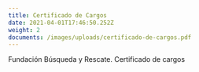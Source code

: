 ```yaml
---
title: Certificado de Cargos
date: 2021-04-01T17:46:50.252Z
weight: 2
documents: /images/uploads/certificado-de-cargos.pdf
---
```

Fundación Búsqueda y Rescate. Certificado de cargos